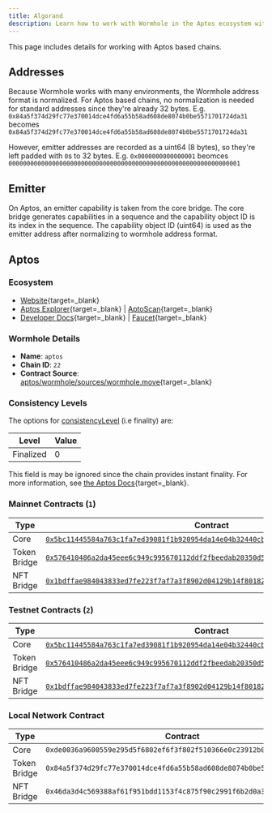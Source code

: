 ```yaml
---
title: Algorand
description: Learn how to work with Wormhole in the Aptos ecosystem with address formats, emitter details, contract consistency levels, and key contract info. 
---
```


This page includes details for working with Aptos based chains.

## Addresses

Because Wormhole works with many environments, the Wormhole address format is normalized. For Aptos based chains, no normalization is needed for standard addresses since they're already 32 bytes. E.g. `0x84a5f374d29fc77e370014dce4fd6a55b58ad608de8074b0be5571701724da31` becomes `0x84a5f374d29fc77e370014dce4fd6a55b58ad608de8074b0be5571701724da31`

However, emitter addresses are recorded as a uint64 (8 bytes), so they're left padded with `0`s to 32 bytes. E.g. `0x0000000000000001` beomces `0000000000000000000000000000000000000000000000000000000000000001`

## Emitter 

On Aptos, an emitter capability is taken from the core bridge. The core bridge generates capabilities in a sequence and the capability object ID is its index in the sequence. The capability object ID (uint64) is used as the emitter address after normalizing to wormhole address format.

## Aptos

### Ecosystem

- [Website](https://aptosfoundation.org/){target=_blank}
- [Aptos Explorer](https://explorer.aptoslabs.com/){target=_blank} | [AptoScan](https://aptoscan.com/){target=_blank}
- [Developer Docs](https://aptos.dev/){target=_blank} | [Faucet](https://www.aptosfaucet.com/){target=_blank}

### Wormhole Details

- **Name**: `aptos`
- **Chain ID**: `22`
- **Contract Source**: [aptos/wormhole/sources/wormhole.move](https://github.com/wormhole-foundation/wormhole/blob/main/aptos/wormhole/sources/wormhole.move){target=_blank}

### Consistency Levels

The options for [consistencyLevel](../../reference/components/core-contracts.md#consistencyLevel) (i.e finality) are:

|Level|Value|
|-----|-----|
|Finalized|0|

This field is may be ignored since the chain provides instant finality. For more information, see [the Aptos Docs](https://aptos.dev/reference/glossary/#byzantine-fault-tolerance-bft){target=_blank}.

### Mainnet Contracts (<code>1</code>)

| Type         | Contract                                                                                                                                                                                          |
|--------------|---------------------------------------------------------------------------------------------------------------------------------------------------------------------------------------------------|
| Core         | [`0x5bc11445584a763c1fa7ed39081f1b920954da14e04b32440cba863d03e19625`](https://explorer.aptoslabs.com/account/0x5bc11445584a763c1fa7ed39081f1b920954da14e04b32440cba863d03e19625?network=mainnet){target=_blank} |
| Token Bridge | [`0x576410486a2da45eee6c949c995670112ddf2fbeedab20350d506328eefc9d4f`](https://explorer.aptoslabs.com/account/0x576410486a2da45eee6c949c995670112ddf2fbeedab20350d506328eefc9d4f?network=mainnet){target=_blank} |
| NFT Bridge   | [`0x1bdffae984043833ed7fe223f7af7a3f8902d04129b14f801823e64827da7130`](https://explorer.aptoslabs.com/account/0x1bdffae984043833ed7fe223f7af7a3f8902d04129b14f801823e64827da7130?network=mainnet){target=_blank} |

### Testnet Contracts (<code>2</code>)

| Type         | Contract                                                                                                                                                                                          |
|--------------|---------------------------------------------------------------------------------------------------------------------------------------------------------------------------------------------------|
| Core         | [`0x5bc11445584a763c1fa7ed39081f1b920954da14e04b32440cba863d03e19625`](https://explorer.aptoslabs.com/account/0x5bc11445584a763c1fa7ed39081f1b920954da14e04b32440cba863d03e19625?network=testnet){target=_blank} |
| Token Bridge | [`0x576410486a2da45eee6c949c995670112ddf2fbeedab20350d506328eefc9d4f`](https://explorer.aptoslabs.com/account/0x576410486a2da45eee6c949c995670112ddf2fbeedab20350d506328eefc9d4f?network=testnet){target=_blank} |
| NFT Bridge   | [`0x1bdffae984043833ed7fe223f7af7a3f8902d04129b14f801823e64827da7130`](https://explorer.aptoslabs.com/account/0x1bdffae984043833ed7fe223f7af7a3f8902d04129b14f801823e64827da7130?network=testnet){target=_blank} |

### Local Network Contract

| Type         | Contract                                                             |
|--------------|----------------------------------------------------------------------|
| Core         | `0xde0036a9600559e295d5f6802ef6f3f802f510366e0c23912b0655d972166017` |
| Token Bridge | `0x84a5f374d29fc77e370014dce4fd6a55b58ad608de8074b0be5571701724da31` |
| NFT Bridge   | `0x46da3d4c569388af61f951bdd1153f4c875f90c2991f6b2d0a38e2161a40852c` |
